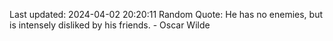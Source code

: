 Last updated: 2024-04-02 20:20:11
Random Quote: He has no enemies, but is intensely disliked by his friends. - Oscar Wilde